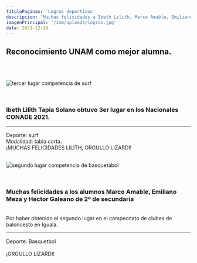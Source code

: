 ```yaml
---
tituloPaginas: 'Logros deportivos'
descripcion: 'Muchas felicidades a Ibeth Lilith, Marco Amable, Emiliano Meza y Héctor Galeano por sus logros deportivos.'
imagenPrincipal: '/ima/uploads/logros.jpg'
date: 2021-12-10
---
```


## Reconocimiento UNAM como mejor alumna.

<br>

<!-- 
aqui un boton
<a href="/ima/uploads/halloween.pdf" class="btn"> Descargar presentación realizada por los alumnos de 3er semestre de CCH </a> -->

<br>

![tercer lugar competencia de surf](/ima/uploads/surf.jpg)

<br>

### Ibeth Lilith Tapia Solano obtuvo 3er lugar en los Nacionales CONADE 2021. <br>
<hr>
Deporte: surf <br>
Modalidad: tabla corta.
<br>
¡MUCHAS FELICIDADES LILITH, ORGULLO LIZARDI!
<br>
<br>

![segundo lugar competencia de basquetabol](/ima/uploads/basquet.jpg)

<br>

### Muchas felicidades a los alumnos Marco Amable, Emiliano Meza y Héctor Galeano de 2º de secundaria 
<br>
Por haber obtenido el segundo lugar en el campeonato de clubes de baloncesto en Iguala.
<hr>
Deporte: Basquetbol <br>
<br>
¡ORGULLO LIZARDI!







